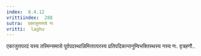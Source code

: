 ```yaml
---
index:  8.4.12
vrittiindex:  288
sutra:  एकाजुत्तरपदे णः
vritti:  laghu 
---
```


एकाजुत्तपरदं यस्य तस्मिन्समासे पूर्वपदस्थान्निमित्तात्परस्य प्रतिपदिकान्तनुम्विभक्तिस्थस्य नस्य णः. वृत्रहणौ..


